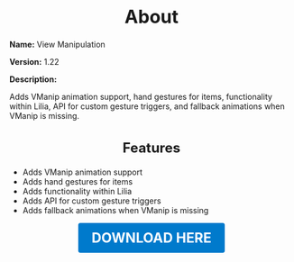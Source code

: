 <h1 style="text-align:center; font-size:2rem; font-weight:bold;">About</h1>

**Name:**
View Manipulation

**Version:**
1.22

**Description:**

Adds VManip animation support, hand gestures for items, functionality within Lilia, API for custom gesture triggers, and fallback animations when VManip is missing.

<h2 style="text-align:center; font-size:1.5rem; font-weight:bold;">Features</h2>

- Adds VManip animation support
- Adds hand gestures for items
- Adds functionality within Lilia
- Adds API for custom gesture triggers
- Adds fallback animations when VManip is missing





<p align="center"><a href="https://github.com/LiliaFramework/Modules/raw/refs/heads/gh-pages/vmanip.zip" style="display:inline-block;padding:12px 24px;font-size:1.5rem;font-weight:bold;text-decoration:none;color:#fff;background-color:var(--md-primary-fg-color,#007acc);border-radius:4px;">DOWNLOAD HERE</a></p>